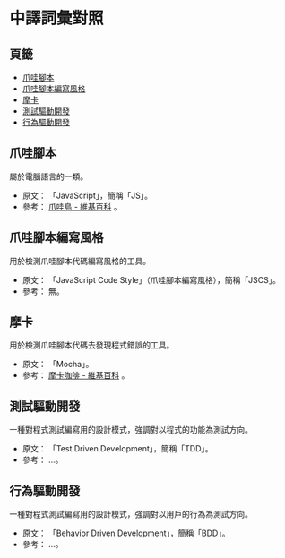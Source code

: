 中譯詞彙對照
=======


## 頁籤


* [爪哇腳本](#爪哇腳本)
* [爪哇腳本編寫風格](#爪哇腳本編寫風格)
* [摩卡](#摩卡)
* [測試驅動開發](#測試驅動開發)
* [行為驅動開發](#行為驅動開發)



## 爪哇腳本


屬於電腦語言的一類。


* 原文： 「JavaScript」，簡稱「JS」。
* 參考：
  [爪哇島 - 維基百科](https://zh.wikipedia.org/wiki/爪哇島)
  。



## 爪哇腳本編寫風格


用於檢測爪哇腳本代碼編寫風格的工具。


* 原文： 「JavaScript Code Style」（爪哇腳本編寫風格），簡稱「JSCS」。
* 參考： 無。



## 摩卡


用於檢測爪哇腳本代碼去發現程式錯誤的工具。


* 原文： 「Mocha」。
* 參考：
  [摩卡咖啡 - 維基百科](https://zh.wikipedia.org/wiki/摩卡咖啡)
  。



## 測試驅動開發


一種對程式測試編寫用的設計模式，強調對以程式的功能為測試方向。


* 原文： 「Test Driven Development」，簡稱「TDD」。
* 參考： ...。



## 行為驅動開發


一種對程式測試編寫用的設計模式，強調對以用戶的行為為測試方向。


* 原文： 「Behavior Driven Development」，簡稱「BDD」。
* 參考： ...。

